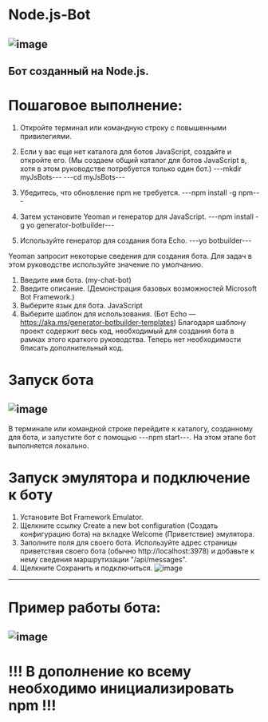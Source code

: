 # Node.js-Bot
![image](https://user-images.githubusercontent.com/44378669/72207239-2bab0600-34a8-11ea-9d93-44c88a51c208.png)
---------------------------
Бот созданный на Node.js. 
---------------------------
# Пошаговое выполнение:
1. Откройте терминал или командную строку с повышенными привилегиями.
2. Если у вас еще нет каталога для ботов JavaScript, создайте и откройте его. (Мы создаем общий каталог для ботов JavaScript в, хотя в этом руководстве потребуется только один бот.)
---mkdir myJsBots---
---cd myJsBots---

3. Убедитесь, что обновление npm не требуется.
---npm install -g npm---
4. Затем установите Yeoman и генератор для JavaScript.
---npm install -g yo generator-botbuilder---
5. Используйте генератор для создания бота Echo.
---yo botbuilder---

Yeoman запросит некоторые сведения для создания бота. Для задач в этом руководстве используйте значение по умолчанию.
1) Введите имя бота. (my-chat-bot)
2) Введите описание. (Демонстрация базовых возможностей Microsoft Bot Framework.)
3) Выберите язык для бота. JavaScript
4) Выберите шаблон для использования. (Бот Echo — https://aka.ms/generator-botbuilder-templates)
Благодаря шаблону проект содержит весь код, необходимый для создания бота в рамках этого краткого руководства. Теперь нет необходимости 6писать дополнительный код.

# Запуск бота
![image](https://user-images.githubusercontent.com/44378669/72207471-92312380-34aa-11ea-8b07-3fb040d278be.png)
-----------------------
В терминале или командной строке перейдите к каталогу, созданному для бота, и запустите бот с помощью ---npm start---. На этом этапе бот выполняется локально.
# Запуск эмулятора и подключение к боту
1. Установите Bot Framework Emulator.
2. Щелкните ссылку Create a new bot configuration (Создать конфигурацию бота) на вкладке Welcome (Приветствие) эмулятора.
3. Заполните поля для своего бота. Используйте адрес страницы приветствия своего бота (обычно http://localhost:3978) и добавьте к нему сведения маршрутизации "/api/messages".
4. Щелкните Сохранить и подключиться.
![image](https://user-images.githubusercontent.com/44378669/72207564-6f533f00-34ab-11ea-9c18-9a41f92ad71f.png)
------------------------
# Пример работы бота:
![image](https://user-images.githubusercontent.com/44378669/72207591-aa557280-34ab-11ea-8450-ac7218df6014.png)
------------------------
# !!! В дополнение ко всему необходимо инициализировать npm !!!
